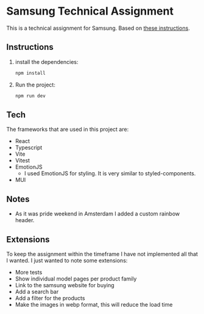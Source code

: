 # Samsung Technical Assignment

This is a technical assignment for Samsung. Based on [these instructions](https://docs.google.com/document/d/1GwcPe6PZwgDqxjMdfxQuAS1lmVIYTIbpDuZKA25TN8E/edit).


## Instructions
1. install the dependencies:
    ```bash
    npm install
    ```
2. Run the project:
    ```bash
    npm run dev
    ```

## Tech
The frameworks that are used in this project are:
- React
- Typescript
- Vite
- Vitest
- EmotionJS
  - I used EmotionJS for styling. It is very similar to styled-components.
- MUI

## Notes
- As it was pride weekend in Amsterdam I added a custom rainbow header.

## Extensions
To keep the assignment within the timeframe I have not implemented all that I wanted. I just wanted to note some extensions:
- More tests
- Show individual model pages per product family
- Link to the samsung website for buying
- Add a search bar
- Add a filter for the products
- Make the images in webp format, this will reduce the load time